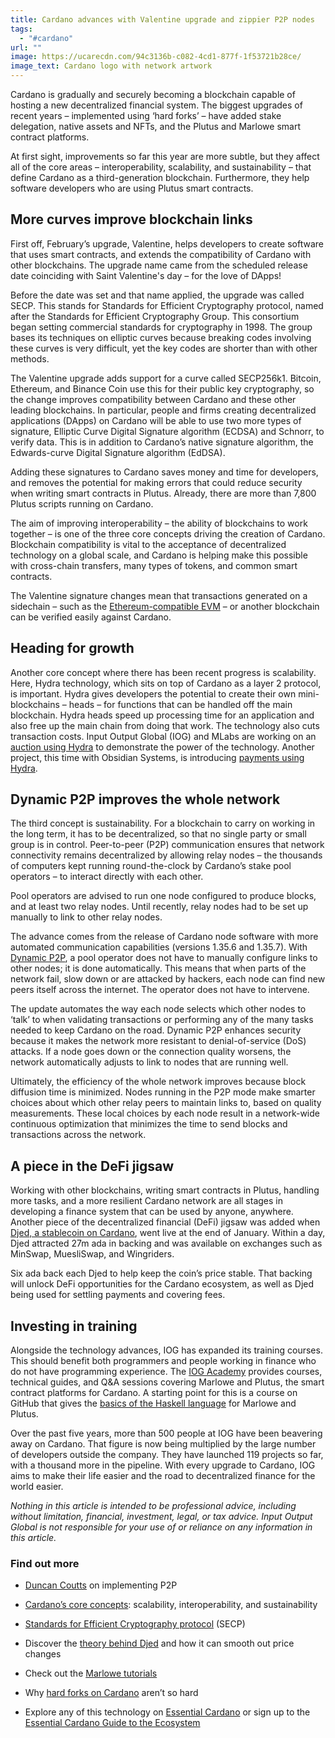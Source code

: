 ```yaml
---
title: Cardano advances with Valentine upgrade and zippier P2P nodes
tags:
  - "#cardano"
url: ""
image: https://ucarecdn.com/94c3136b-c082-4cd1-877f-1f53721b28ce/
image_text: Cardano logo with network artwork
---
```


Cardano is gradually and securely becoming a blockchain capable of hosting a new decentralized financial system. The biggest upgrades of recent years – implemented using ‘hard forks’ – have added stake delegation, native assets and NFTs, and the Plutus and Marlowe smart contract platforms. 

At first sight, improvements so far this year are more subtle, but they affect all of the core areas – interoperability, scalability, and sustainability – that define Cardano as a third-generation blockchain. Furthermore, they help software developers who are using Plutus smart contracts.

## More curves improve blockchain links

First off, February’s upgrade, Valentine, helps developers to create software that uses smart contracts, and extends the compatibility of Cardano with other blockchains. The upgrade name came from the scheduled release date coinciding with Saint Valentine's day – for the love of DApps! 

Before the date was set and that name applied, the upgrade was called SECP. This stands for Standards for Efficient Cryptography protocol, named after the Standards for Efficient Cryptography Group. This consortium began setting commercial standards for cryptography in 1998. The group bases its techniques on elliptic curves because breaking codes involving these curves is very difficult, yet the key codes are shorter than with other methods. 

The Valentine upgrade adds support for a curve called SECP256k1. Bitcoin, Ethereum, and Binance Coin use this for their public key cryptography, so the change improves compatibility between Cardano and these other leading blockchains. In particular, people and firms creating decentralized applications (DApps) on Cardano will be able to use two more types of signature, Elliptic Curve Digital Signature algorithm (ECDSA) and Schnorr, to verify data. This is in addition to Cardano’s native signature algorithm, the Edwards-curve Digital Signature algorithm (EdDSA).

Adding these signatures to Cardano saves money and time for developers, and removes the potential for making errors that could reduce security when writing smart contracts in Plutus. Already, there are more than 7,800 Plutus scripts running on Cardano. 

The aim of improving interoperability – the ability of blockchains to work together – is one of the three core concepts driving the creation of Cardano. Blockchain compatibility is vital to the acceptance of decentralized technology on a global scale, and Cardano is helping make this possible with cross-chain transfers, many types of tokens, and common smart contracts.

The Valentine signature changes mean that transactions generated on a sidechain – such as the [Ethereum-compatible EVM](https://iohk.io/en/blog/posts/2022/07/06/introducing-the-cardano-evm-sidechain/) – or another blockchain can be verified easily against Cardano.  

## Heading for growth

Another core concept where there has been recent progress is scalability. Here, Hydra technology, which sits on top of Cardano as a layer 2 protocol, is important. Hydra gives developers the potential to create their own mini-blockchains – heads – for functions that can be handled off the main blockchain. Hydra heads speed up processing time for an application and also free up the main chain from doing that work. The technology also cuts transaction costs. Input Output Global (IOG) and MLabs are working on an [auction using Hydra](https://iohk.io/en/blog/posts/2023/01/20/implementing-auction-projects-using-hydra-1/) to demonstrate the power of the technology. Another project, this time with Obsidian Systems, is introducing [payments using Hydra](https://iohk.io/en/blog/posts/2022/11/10/hydra-for-payments-introducing-developer-tooling-to-unlock-micropayments-on-cardano/). 

## Dynamic P2P improves the whole network 

The third concept is sustainability. For a blockchain to carry on working in the long term, it has to be decentralized, so that no single party or small group is in control. Peer-to-peer (P2P) communication ensures that network connectivity remains decentralized by allowing relay nodes – the thousands of computers kept running round-the-clock by Cardano’s stake pool operators – to interact directly with each other. 

Pool operators are advised to run one node configured to produce blocks, and at least two relay nodes. Until recently, relay nodes had to be set up manually to link to other relay nodes.

The advance comes from the release of Cardano node software with more automated communication capabilities (versions 1.35.6 and 1.35.7). With [Dynamic P2P](https://iohk.io/en/blog/posts/2023/03/16/dynamic-p2p-is-coming-to-cardano/), a pool operator does not have to manually configure links to other nodes; it is done automatically. This means that when parts of the network fail, slow down or are attacked by hackers, each node can find new peers itself across the internet. The operator does not have to intervene.

The update automates the way each node selects which other nodes to ‘talk’ to when validating transactions or performing any of the many tasks needed to keep Cardano on the road. Dynamic P2P enhances security because it makes the network more resistant to denial-of-service (DoS) attacks. If a node goes down or the connection quality worsens, the network automatically adjusts to link to nodes that are running well.

Ultimately, the efficiency of the whole network improves because block diffusion time is minimized. Nodes running in the P2P mode make smarter choices about which other relay peers to maintain links to, based on quality measurements. These local choices by each node result in a network-wide continuous optimization that minimizes the time to send blocks and transactions across the network. 

## A piece in the DeFi jigsaw

Working with other blockchains, writing smart contracts in Plutus, handling more tasks, and a more resilient Cardano network are all stages in developing a finance system that can be used by anyone, anywhere. Another piece of the decentralized financial (DeFi) jigsaw was added when [Djed, a stablecoin on Cardano](https://iohk.io/en/blog/posts/2021/09/26/coti-to-issue-djed-stablecoin-on-cardano/), went live at the end of January. Within a day, Djed attracted 27m ada in backing and was available on exchanges such as MinSwap, MuesliSwap, and Wingriders.

Six ada back each Djed to help keep the coin’s price stable. That backing will unlock DeFi opportunities for the Cardano ecosystem, as well as Djed being used for settling payments and covering fees.

## Investing in training

Alongside the technology advances, IOG has expanded its training courses. This should benefit both programmers and people working in finance who do not have programming experience. The [IOG Academy](https://iohk.io/en/blog/posts/2023/02/09/iog-academy-the-pathway-to-becoming-a-cardano-smart-contract-developer/) provides courses, technical guides, and Q&A sessions covering Marlowe and Plutus, the smart contract platforms for Cardano. A starting point for this is a course on GitHub that gives the [basics of the Haskell language](https://github.com/input-output-hk/haskell-course) for Marlowe and Plutus.

Over the past five years, more than 500 people at IOG have been beavering away on Cardano. That figure is now being multiplied by the large number of developers outside the company. They have launched 119 projects so far, with a thousand more in the pipeline. With every upgrade to Cardano, IOG aims to make their life easier and the road to decentralized finance for the world easier.

_Nothing in this article is intended to be professional advice, including without limitation, financial, investment, legal, or tax advice. Input Output Global is not responsible for your use of or reliance on any information in this article._

### **Find out more**

*   [Duncan Coutts](https://www.youtube.com/watch?v=zOTfhcK-Wf4) on implementing P2P
    
*   [Cardano’s core concepts](https://docs.cardano.org/new-to-cardano/why-use-cardano): scalability, interoperability, and sustainability 
    
*   [Standards for Efficient Cryptography protocol](http://www.secg.org/sec2-v2.pdf) (SECP) 
    
*   Discover the [theory behind Djed](https://iohk.io/en/research/library/papers/djed-a-formally-verified-crypto-backed-pegged-algorithmic-stablecoin/) and how it can smooth out price changes
    
*   Check out the [Marlowe tutorials](https://play.marlowe-finance.io/doc/marlowe/tutorials/index.html)
    
*   Why [hard forks on Cardano](https://iohk.io/en/blog/posts/2020/05/07/combinator-makes-easy-work-of-shelley-hard-fork/) aren’t so hard
    
*   Explore any of this technology on [Essential Cardano](https://www.essentialcardano.io/) or sign up to the [Essential Cardano Guide to the Ecosystem](https://landing.essentialcardano.io/guide-to-the-ecosystem)
